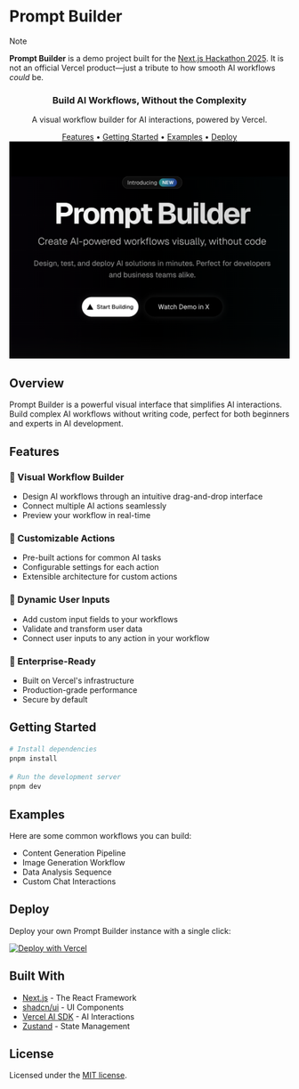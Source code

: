 # Prompt Builder

> [!NOTE]  
> **Prompt Builder** is a demo project built for the [Next.js Hackathon 2025](https://next-hackathon-2025.vercel.app/). It is not an official Vercel product—just a tribute to how smooth AI workflows *could* be.

<div align="center">
  <h3>Build AI Workflows, Without the Complexity</h3>
  <p>A visual workflow builder for AI interactions, powered by Vercel.</p>
</div>

<div align="center">
  <a href="#features">Features</a> •
  <a href="#getting-started">Getting Started</a> •
  <a href="#examples">Examples</a> •
  <a href="#deploy">Deploy</a>
</div>

<div align="center">
  <img src="/screenshot.png" alt="prompt builder screenshot" />
</div>

## Overview

Prompt Builder is a powerful visual interface that simplifies AI interactions. Build complex AI workflows without writing code, perfect for both beginners and experts in AI development.

## Features

### 🎯 Visual Workflow Builder
- Design AI workflows through an intuitive drag-and-drop interface
- Connect multiple AI actions seamlessly
- Preview your workflow in real-time

### 🔧 Customizable Actions
- Pre-built actions for common AI tasks
- Configurable settings for each action
- Extensible architecture for custom actions

### 📝 Dynamic User Inputs
- Add custom input fields to your workflows
- Validate and transform user data
- Connect user inputs to any action in your workflow

### 🚀 Enterprise-Ready
- Built on Vercel's infrastructure
- Production-grade performance
- Secure by default

## Getting Started

```bash
# Install dependencies
pnpm install

# Run the development server
pnpm dev
```

## Examples

Here are some common workflows you can build:

- Content Generation Pipeline
- Image Generation Workflow
- Data Analysis Sequence
- Custom Chat Interactions

## Deploy

Deploy your own Prompt Builder instance with a single click:

[![Deploy with Vercel](https://vercel.com/button)](https://vercel.com/new/clone?repository-url=https://github.com/rbadillap/prompt-builder)

## Built With

- [Next.js](https://nextjs.org/) - The React Framework
- [shadcn/ui](https://ui.shadcn.com/) - UI Components
- [Vercel AI SDK](https://sdk.vercel.ai/) - AI Interactions
- [Zustand](https://zustand-demo.pmnd.rs/) - State Management

## License

Licensed under the [MIT license](https://github.com/yourusername/prompt-builder/blob/main/LICENSE).
